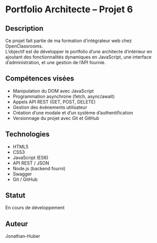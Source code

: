 # Portfolio Architecte – Projet 6

## Description

Ce projet fait partie de ma formation d’intégrateur web chez OpenClassrooms.  
L’objectif est de développer le portfolio d’une architecte d’intérieur en ajoutant des fonctionnalités dynamiques en JavaScript, une interface d’administration, et une gestion de l’API fournie.

## Compétences visées

- Manipulation du DOM avec JavaScript
- Programmation asynchrone (fetch, async/await)
- Appels API REST (GET, POST, DELETE)
- Gestion des événements utilisateur
- Création d’une modale et d’un système d’authentification
- Versionnage du projet avec Git et GitHub

## Technologies

- HTML5  
- CSS3  
- JavaScript (ES6)  
- API REST / JSON  
- Node.js (backend fourni)  
- Swagger  
- Git / GitHub  

## Statut

En cours de développement

## Auteur

Jonathan-Huber